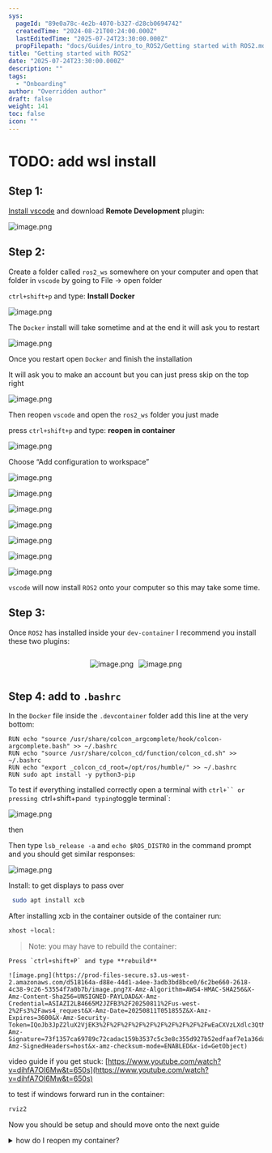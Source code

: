 ```yaml
---
sys:
  pageId: "89e0a78c-4e2b-4070-b327-d28cb0694742"
  createdTime: "2024-08-21T00:24:00.000Z"
  lastEditedTime: "2025-07-24T23:30:00.000Z"
  propFilepath: "docs/Guides/intro_to_ROS2/Getting started with ROS2.md"
title: "Getting started with ROS2"
date: "2025-07-24T23:30:00.000Z"
description: ""
tags:
  - "Onboarding"
author: "Overridden author"
draft: false
weight: 141
toc: false
icon: ""
---
```


# TODO: add wsl install

## Step 1:

[Install vscode](https://code.visualstudio.com/download) and download **Remote Development** plugin:

![image.png](https://prod-files-secure.s3.us-west-2.amazonaws.com/d518164a-d88e-44d1-a4ee-3adb3bd8bce0/efb52993-1881-4a40-b95e-6f020334f022/image.png?X-Amz-Algorithm=AWS4-HMAC-SHA256&X-Amz-Content-Sha256=UNSIGNED-PAYLOAD&X-Amz-Credential=ASIAZI2LB466YKRPBHBN%2F20250811%2Fus-west-2%2Fs3%2Faws4_request&X-Amz-Date=20250811T051850Z&X-Amz-Expires=3600&X-Amz-Security-Token=IQoJb3JpZ2luX2VjEK3%2F%2F%2F%2F%2F%2F%2F%2F%2F%2FwEaCXVzLXdlc3QtMiJHMEUCIQDQ%2BO18dGGfQXAKXA9Vg1wDA9yacHvmIP8s4vbpkHmVyQIgPk%2FffV4%2BDV6nYrX%2Buvjx5A8i%2FcatJ7QWBV0jynnRRd8qiAQI5v%2F%2F%2F%2F%2F%2F%2F%2F%2F%2FARAAGgw2Mzc0MjMxODM4MDUiDIKcT2LsR%2BPnt8cy%2BSrcAzhCXI0ciFNiizvdJ%2FtdDXKI9omM25sC940l9JyL8c0FJPnU4rn65sovmwFqV0ve%2BJKSRbua29WBKdfvMi4LIF6qbOGksZ4yfWF8QoLirIvePQrTaoxDUMl4T44wRuQgUzcJ1ibtpNHOw2zX9Ku74Q9S6uz4X%2FxuDZCLDEi5QyM4pVMU4RajupKT0gtgn%2FHkhpwoQoc1VxJ%2FlwsulVdL%2BpinDMxzZQBuQeuzhHW6ddNmnoEj7fzB0aBR9QDgzMHHv8ThRy5zh09BAgFsE6rZlOXhEPKiesTM9aFdOFoQpYLlQIJddceN%2BbPYxZUegLdTZzFH7OZWv3w87dFwpSjt%2FvSiXvq60qofGQFBKI%2FZtCCkDRNCTyHqhUjQRY7uu877Q85WOTPljattxMuD87eDVFFakBPSppTZq5YJDjO%2Brs71eGzmehwlxZK4TmF4kRPgdJFiM%2FQpWtIHCst7UTEer4zQa%2BscsLTEe4tRBTKq5PNjn35itDi%2BYXlUUsON4LI323WTGLTEuIO%2BWc7omkaPJQWmqKSPi5PVbup0zfZiFgvv7svFhxWTtBx6PU6c62DrppZheUytgrsIkcT6Mud8e8jE%2B%2BSaOCNx6KhHYkFcIWQkKImdZB16ij2YT8U4MMb35cQGOqUBpa7vAaQwYT835DC1IOyOR%2BLRzNTVfOJef0IJBlxdNeTwYgKpxFxBLdMMWq%2BCl%2FUcelvJ%2B77uCsv36tjiU8NcP14A2SGI9Vg5Lg%2BJQav9UD3p0HHMf2YvAMNDlaWlPuTiOIXkEDsw0FdPENkApFCvjgu5gj4idZBz1e6dCOQlMAKhtmmJzIdIGbVNCF6vl4uzbqNcYM3459Qmlh0%2BSIOrO13bd%2F6e&X-Amz-Signature=8e4655b90021919e9e430a8ac689387c1d9a133cbef4fa48c09d303c19e5194d&X-Amz-SignedHeaders=host&x-amz-checksum-mode=ENABLED&x-id=GetObject)

## Step 2:

Create a folder called `ros2_ws` somewhere on your computer and open that folder in `vscode` by going to File → open folder 

`ctrl+shift+p` and type: **Install Docker**

![image.png](https://prod-files-secure.s3.us-west-2.amazonaws.com/d518164a-d88e-44d1-a4ee-3adb3bd8bce0/2269dc0e-1cd5-47ff-bceb-c04ad9b2eab0/image.png?X-Amz-Algorithm=AWS4-HMAC-SHA256&X-Amz-Content-Sha256=UNSIGNED-PAYLOAD&X-Amz-Credential=ASIAZI2LB466YKRPBHBN%2F20250811%2Fus-west-2%2Fs3%2Faws4_request&X-Amz-Date=20250811T051850Z&X-Amz-Expires=3600&X-Amz-Security-Token=IQoJb3JpZ2luX2VjEK3%2F%2F%2F%2F%2F%2F%2F%2F%2F%2FwEaCXVzLXdlc3QtMiJHMEUCIQDQ%2BO18dGGfQXAKXA9Vg1wDA9yacHvmIP8s4vbpkHmVyQIgPk%2FffV4%2BDV6nYrX%2Buvjx5A8i%2FcatJ7QWBV0jynnRRd8qiAQI5v%2F%2F%2F%2F%2F%2F%2F%2F%2F%2FARAAGgw2Mzc0MjMxODM4MDUiDIKcT2LsR%2BPnt8cy%2BSrcAzhCXI0ciFNiizvdJ%2FtdDXKI9omM25sC940l9JyL8c0FJPnU4rn65sovmwFqV0ve%2BJKSRbua29WBKdfvMi4LIF6qbOGksZ4yfWF8QoLirIvePQrTaoxDUMl4T44wRuQgUzcJ1ibtpNHOw2zX9Ku74Q9S6uz4X%2FxuDZCLDEi5QyM4pVMU4RajupKT0gtgn%2FHkhpwoQoc1VxJ%2FlwsulVdL%2BpinDMxzZQBuQeuzhHW6ddNmnoEj7fzB0aBR9QDgzMHHv8ThRy5zh09BAgFsE6rZlOXhEPKiesTM9aFdOFoQpYLlQIJddceN%2BbPYxZUegLdTZzFH7OZWv3w87dFwpSjt%2FvSiXvq60qofGQFBKI%2FZtCCkDRNCTyHqhUjQRY7uu877Q85WOTPljattxMuD87eDVFFakBPSppTZq5YJDjO%2Brs71eGzmehwlxZK4TmF4kRPgdJFiM%2FQpWtIHCst7UTEer4zQa%2BscsLTEe4tRBTKq5PNjn35itDi%2BYXlUUsON4LI323WTGLTEuIO%2BWc7omkaPJQWmqKSPi5PVbup0zfZiFgvv7svFhxWTtBx6PU6c62DrppZheUytgrsIkcT6Mud8e8jE%2B%2BSaOCNx6KhHYkFcIWQkKImdZB16ij2YT8U4MMb35cQGOqUBpa7vAaQwYT835DC1IOyOR%2BLRzNTVfOJef0IJBlxdNeTwYgKpxFxBLdMMWq%2BCl%2FUcelvJ%2B77uCsv36tjiU8NcP14A2SGI9Vg5Lg%2BJQav9UD3p0HHMf2YvAMNDlaWlPuTiOIXkEDsw0FdPENkApFCvjgu5gj4idZBz1e6dCOQlMAKhtmmJzIdIGbVNCF6vl4uzbqNcYM3459Qmlh0%2BSIOrO13bd%2F6e&X-Amz-Signature=de1c519d05907a97006f7a602b4000788bd92a50d94b9eb065b4c2d3656f9b5a&X-Amz-SignedHeaders=host&x-amz-checksum-mode=ENABLED&x-id=GetObject)

The `Docker` install will take sometime and at the end it will ask you to restart

![image.png](https://prod-files-secure.s3.us-west-2.amazonaws.com/d518164a-d88e-44d1-a4ee-3adb3bd8bce0/ed233f78-be33-4b1f-b89c-9c346c0e961e/image.png?X-Amz-Algorithm=AWS4-HMAC-SHA256&X-Amz-Content-Sha256=UNSIGNED-PAYLOAD&X-Amz-Credential=ASIAZI2LB466YKRPBHBN%2F20250811%2Fus-west-2%2Fs3%2Faws4_request&X-Amz-Date=20250811T051850Z&X-Amz-Expires=3600&X-Amz-Security-Token=IQoJb3JpZ2luX2VjEK3%2F%2F%2F%2F%2F%2F%2F%2F%2F%2FwEaCXVzLXdlc3QtMiJHMEUCIQDQ%2BO18dGGfQXAKXA9Vg1wDA9yacHvmIP8s4vbpkHmVyQIgPk%2FffV4%2BDV6nYrX%2Buvjx5A8i%2FcatJ7QWBV0jynnRRd8qiAQI5v%2F%2F%2F%2F%2F%2F%2F%2F%2F%2FARAAGgw2Mzc0MjMxODM4MDUiDIKcT2LsR%2BPnt8cy%2BSrcAzhCXI0ciFNiizvdJ%2FtdDXKI9omM25sC940l9JyL8c0FJPnU4rn65sovmwFqV0ve%2BJKSRbua29WBKdfvMi4LIF6qbOGksZ4yfWF8QoLirIvePQrTaoxDUMl4T44wRuQgUzcJ1ibtpNHOw2zX9Ku74Q9S6uz4X%2FxuDZCLDEi5QyM4pVMU4RajupKT0gtgn%2FHkhpwoQoc1VxJ%2FlwsulVdL%2BpinDMxzZQBuQeuzhHW6ddNmnoEj7fzB0aBR9QDgzMHHv8ThRy5zh09BAgFsE6rZlOXhEPKiesTM9aFdOFoQpYLlQIJddceN%2BbPYxZUegLdTZzFH7OZWv3w87dFwpSjt%2FvSiXvq60qofGQFBKI%2FZtCCkDRNCTyHqhUjQRY7uu877Q85WOTPljattxMuD87eDVFFakBPSppTZq5YJDjO%2Brs71eGzmehwlxZK4TmF4kRPgdJFiM%2FQpWtIHCst7UTEer4zQa%2BscsLTEe4tRBTKq5PNjn35itDi%2BYXlUUsON4LI323WTGLTEuIO%2BWc7omkaPJQWmqKSPi5PVbup0zfZiFgvv7svFhxWTtBx6PU6c62DrppZheUytgrsIkcT6Mud8e8jE%2B%2BSaOCNx6KhHYkFcIWQkKImdZB16ij2YT8U4MMb35cQGOqUBpa7vAaQwYT835DC1IOyOR%2BLRzNTVfOJef0IJBlxdNeTwYgKpxFxBLdMMWq%2BCl%2FUcelvJ%2B77uCsv36tjiU8NcP14A2SGI9Vg5Lg%2BJQav9UD3p0HHMf2YvAMNDlaWlPuTiOIXkEDsw0FdPENkApFCvjgu5gj4idZBz1e6dCOQlMAKhtmmJzIdIGbVNCF6vl4uzbqNcYM3459Qmlh0%2BSIOrO13bd%2F6e&X-Amz-Signature=7db1751c5eb23b070567854877e8aec95e976158cf0484e33f32c1ead349b9b9&X-Amz-SignedHeaders=host&x-amz-checksum-mode=ENABLED&x-id=GetObject)

Once you restart open `Docker` and finish the installation

It will ask you to make an account but you can just press skip on the top right

![image.png](https://prod-files-secure.s3.us-west-2.amazonaws.com/d518164a-d88e-44d1-a4ee-3adb3bd8bce0/21010ad9-1659-4fd9-9f59-9932a09b2a3d/image.png?X-Amz-Algorithm=AWS4-HMAC-SHA256&X-Amz-Content-Sha256=UNSIGNED-PAYLOAD&X-Amz-Credential=ASIAZI2LB466YKRPBHBN%2F20250811%2Fus-west-2%2Fs3%2Faws4_request&X-Amz-Date=20250811T051850Z&X-Amz-Expires=3600&X-Amz-Security-Token=IQoJb3JpZ2luX2VjEK3%2F%2F%2F%2F%2F%2F%2F%2F%2F%2FwEaCXVzLXdlc3QtMiJHMEUCIQDQ%2BO18dGGfQXAKXA9Vg1wDA9yacHvmIP8s4vbpkHmVyQIgPk%2FffV4%2BDV6nYrX%2Buvjx5A8i%2FcatJ7QWBV0jynnRRd8qiAQI5v%2F%2F%2F%2F%2F%2F%2F%2F%2F%2FARAAGgw2Mzc0MjMxODM4MDUiDIKcT2LsR%2BPnt8cy%2BSrcAzhCXI0ciFNiizvdJ%2FtdDXKI9omM25sC940l9JyL8c0FJPnU4rn65sovmwFqV0ve%2BJKSRbua29WBKdfvMi4LIF6qbOGksZ4yfWF8QoLirIvePQrTaoxDUMl4T44wRuQgUzcJ1ibtpNHOw2zX9Ku74Q9S6uz4X%2FxuDZCLDEi5QyM4pVMU4RajupKT0gtgn%2FHkhpwoQoc1VxJ%2FlwsulVdL%2BpinDMxzZQBuQeuzhHW6ddNmnoEj7fzB0aBR9QDgzMHHv8ThRy5zh09BAgFsE6rZlOXhEPKiesTM9aFdOFoQpYLlQIJddceN%2BbPYxZUegLdTZzFH7OZWv3w87dFwpSjt%2FvSiXvq60qofGQFBKI%2FZtCCkDRNCTyHqhUjQRY7uu877Q85WOTPljattxMuD87eDVFFakBPSppTZq5YJDjO%2Brs71eGzmehwlxZK4TmF4kRPgdJFiM%2FQpWtIHCst7UTEer4zQa%2BscsLTEe4tRBTKq5PNjn35itDi%2BYXlUUsON4LI323WTGLTEuIO%2BWc7omkaPJQWmqKSPi5PVbup0zfZiFgvv7svFhxWTtBx6PU6c62DrppZheUytgrsIkcT6Mud8e8jE%2B%2BSaOCNx6KhHYkFcIWQkKImdZB16ij2YT8U4MMb35cQGOqUBpa7vAaQwYT835DC1IOyOR%2BLRzNTVfOJef0IJBlxdNeTwYgKpxFxBLdMMWq%2BCl%2FUcelvJ%2B77uCsv36tjiU8NcP14A2SGI9Vg5Lg%2BJQav9UD3p0HHMf2YvAMNDlaWlPuTiOIXkEDsw0FdPENkApFCvjgu5gj4idZBz1e6dCOQlMAKhtmmJzIdIGbVNCF6vl4uzbqNcYM3459Qmlh0%2BSIOrO13bd%2F6e&X-Amz-Signature=71b61f33ee76f739fd997cd697118d5677c2a41150b7b55547a88fa906e2cc75&X-Amz-SignedHeaders=host&x-amz-checksum-mode=ENABLED&x-id=GetObject)

Then reopen `vscode` and open the `ros2_ws` folder you just made

press `ctrl+shift+p` and type: **reopen in container**

![image.png](https://prod-files-secure.s3.us-west-2.amazonaws.com/d518164a-d88e-44d1-a4ee-3adb3bd8bce0/4e93b8c2-41ad-488c-8095-c74205196118/image.png?X-Amz-Algorithm=AWS4-HMAC-SHA256&X-Amz-Content-Sha256=UNSIGNED-PAYLOAD&X-Amz-Credential=ASIAZI2LB466YKRPBHBN%2F20250811%2Fus-west-2%2Fs3%2Faws4_request&X-Amz-Date=20250811T051850Z&X-Amz-Expires=3600&X-Amz-Security-Token=IQoJb3JpZ2luX2VjEK3%2F%2F%2F%2F%2F%2F%2F%2F%2F%2FwEaCXVzLXdlc3QtMiJHMEUCIQDQ%2BO18dGGfQXAKXA9Vg1wDA9yacHvmIP8s4vbpkHmVyQIgPk%2FffV4%2BDV6nYrX%2Buvjx5A8i%2FcatJ7QWBV0jynnRRd8qiAQI5v%2F%2F%2F%2F%2F%2F%2F%2F%2F%2FARAAGgw2Mzc0MjMxODM4MDUiDIKcT2LsR%2BPnt8cy%2BSrcAzhCXI0ciFNiizvdJ%2FtdDXKI9omM25sC940l9JyL8c0FJPnU4rn65sovmwFqV0ve%2BJKSRbua29WBKdfvMi4LIF6qbOGksZ4yfWF8QoLirIvePQrTaoxDUMl4T44wRuQgUzcJ1ibtpNHOw2zX9Ku74Q9S6uz4X%2FxuDZCLDEi5QyM4pVMU4RajupKT0gtgn%2FHkhpwoQoc1VxJ%2FlwsulVdL%2BpinDMxzZQBuQeuzhHW6ddNmnoEj7fzB0aBR9QDgzMHHv8ThRy5zh09BAgFsE6rZlOXhEPKiesTM9aFdOFoQpYLlQIJddceN%2BbPYxZUegLdTZzFH7OZWv3w87dFwpSjt%2FvSiXvq60qofGQFBKI%2FZtCCkDRNCTyHqhUjQRY7uu877Q85WOTPljattxMuD87eDVFFakBPSppTZq5YJDjO%2Brs71eGzmehwlxZK4TmF4kRPgdJFiM%2FQpWtIHCst7UTEer4zQa%2BscsLTEe4tRBTKq5PNjn35itDi%2BYXlUUsON4LI323WTGLTEuIO%2BWc7omkaPJQWmqKSPi5PVbup0zfZiFgvv7svFhxWTtBx6PU6c62DrppZheUytgrsIkcT6Mud8e8jE%2B%2BSaOCNx6KhHYkFcIWQkKImdZB16ij2YT8U4MMb35cQGOqUBpa7vAaQwYT835DC1IOyOR%2BLRzNTVfOJef0IJBlxdNeTwYgKpxFxBLdMMWq%2BCl%2FUcelvJ%2B77uCsv36tjiU8NcP14A2SGI9Vg5Lg%2BJQav9UD3p0HHMf2YvAMNDlaWlPuTiOIXkEDsw0FdPENkApFCvjgu5gj4idZBz1e6dCOQlMAKhtmmJzIdIGbVNCF6vl4uzbqNcYM3459Qmlh0%2BSIOrO13bd%2F6e&X-Amz-Signature=595fa84709bf995c9d98bb804bcb7bc9c866d05c5535ad612b64b88dea6d0d7f&X-Amz-SignedHeaders=host&x-amz-checksum-mode=ENABLED&x-id=GetObject)

Choose “Add configuration to workspace”

![image.png](https://prod-files-secure.s3.us-west-2.amazonaws.com/d518164a-d88e-44d1-a4ee-3adb3bd8bce0/9560b282-5060-4989-ba37-97e7b2c22476/image.png?X-Amz-Algorithm=AWS4-HMAC-SHA256&X-Amz-Content-Sha256=UNSIGNED-PAYLOAD&X-Amz-Credential=ASIAZI2LB466YKRPBHBN%2F20250811%2Fus-west-2%2Fs3%2Faws4_request&X-Amz-Date=20250811T051850Z&X-Amz-Expires=3600&X-Amz-Security-Token=IQoJb3JpZ2luX2VjEK3%2F%2F%2F%2F%2F%2F%2F%2F%2F%2FwEaCXVzLXdlc3QtMiJHMEUCIQDQ%2BO18dGGfQXAKXA9Vg1wDA9yacHvmIP8s4vbpkHmVyQIgPk%2FffV4%2BDV6nYrX%2Buvjx5A8i%2FcatJ7QWBV0jynnRRd8qiAQI5v%2F%2F%2F%2F%2F%2F%2F%2F%2F%2FARAAGgw2Mzc0MjMxODM4MDUiDIKcT2LsR%2BPnt8cy%2BSrcAzhCXI0ciFNiizvdJ%2FtdDXKI9omM25sC940l9JyL8c0FJPnU4rn65sovmwFqV0ve%2BJKSRbua29WBKdfvMi4LIF6qbOGksZ4yfWF8QoLirIvePQrTaoxDUMl4T44wRuQgUzcJ1ibtpNHOw2zX9Ku74Q9S6uz4X%2FxuDZCLDEi5QyM4pVMU4RajupKT0gtgn%2FHkhpwoQoc1VxJ%2FlwsulVdL%2BpinDMxzZQBuQeuzhHW6ddNmnoEj7fzB0aBR9QDgzMHHv8ThRy5zh09BAgFsE6rZlOXhEPKiesTM9aFdOFoQpYLlQIJddceN%2BbPYxZUegLdTZzFH7OZWv3w87dFwpSjt%2FvSiXvq60qofGQFBKI%2FZtCCkDRNCTyHqhUjQRY7uu877Q85WOTPljattxMuD87eDVFFakBPSppTZq5YJDjO%2Brs71eGzmehwlxZK4TmF4kRPgdJFiM%2FQpWtIHCst7UTEer4zQa%2BscsLTEe4tRBTKq5PNjn35itDi%2BYXlUUsON4LI323WTGLTEuIO%2BWc7omkaPJQWmqKSPi5PVbup0zfZiFgvv7svFhxWTtBx6PU6c62DrppZheUytgrsIkcT6Mud8e8jE%2B%2BSaOCNx6KhHYkFcIWQkKImdZB16ij2YT8U4MMb35cQGOqUBpa7vAaQwYT835DC1IOyOR%2BLRzNTVfOJef0IJBlxdNeTwYgKpxFxBLdMMWq%2BCl%2FUcelvJ%2B77uCsv36tjiU8NcP14A2SGI9Vg5Lg%2BJQav9UD3p0HHMf2YvAMNDlaWlPuTiOIXkEDsw0FdPENkApFCvjgu5gj4idZBz1e6dCOQlMAKhtmmJzIdIGbVNCF6vl4uzbqNcYM3459Qmlh0%2BSIOrO13bd%2F6e&X-Amz-Signature=5ca37262af13b9718557d8ac77d6a1be6f53b2f614d159ad9fe2d5a9dc583b5f&X-Amz-SignedHeaders=host&x-amz-checksum-mode=ENABLED&x-id=GetObject)

![image.png](https://prod-files-secure.s3.us-west-2.amazonaws.com/d518164a-d88e-44d1-a4ee-3adb3bd8bce0/2ee63f81-886b-48e8-a553-dc6e5eac99e4/image.png?X-Amz-Algorithm=AWS4-HMAC-SHA256&X-Amz-Content-Sha256=UNSIGNED-PAYLOAD&X-Amz-Credential=ASIAZI2LB466YKRPBHBN%2F20250811%2Fus-west-2%2Fs3%2Faws4_request&X-Amz-Date=20250811T051850Z&X-Amz-Expires=3600&X-Amz-Security-Token=IQoJb3JpZ2luX2VjEK3%2F%2F%2F%2F%2F%2F%2F%2F%2F%2FwEaCXVzLXdlc3QtMiJHMEUCIQDQ%2BO18dGGfQXAKXA9Vg1wDA9yacHvmIP8s4vbpkHmVyQIgPk%2FffV4%2BDV6nYrX%2Buvjx5A8i%2FcatJ7QWBV0jynnRRd8qiAQI5v%2F%2F%2F%2F%2F%2F%2F%2F%2F%2FARAAGgw2Mzc0MjMxODM4MDUiDIKcT2LsR%2BPnt8cy%2BSrcAzhCXI0ciFNiizvdJ%2FtdDXKI9omM25sC940l9JyL8c0FJPnU4rn65sovmwFqV0ve%2BJKSRbua29WBKdfvMi4LIF6qbOGksZ4yfWF8QoLirIvePQrTaoxDUMl4T44wRuQgUzcJ1ibtpNHOw2zX9Ku74Q9S6uz4X%2FxuDZCLDEi5QyM4pVMU4RajupKT0gtgn%2FHkhpwoQoc1VxJ%2FlwsulVdL%2BpinDMxzZQBuQeuzhHW6ddNmnoEj7fzB0aBR9QDgzMHHv8ThRy5zh09BAgFsE6rZlOXhEPKiesTM9aFdOFoQpYLlQIJddceN%2BbPYxZUegLdTZzFH7OZWv3w87dFwpSjt%2FvSiXvq60qofGQFBKI%2FZtCCkDRNCTyHqhUjQRY7uu877Q85WOTPljattxMuD87eDVFFakBPSppTZq5YJDjO%2Brs71eGzmehwlxZK4TmF4kRPgdJFiM%2FQpWtIHCst7UTEer4zQa%2BscsLTEe4tRBTKq5PNjn35itDi%2BYXlUUsON4LI323WTGLTEuIO%2BWc7omkaPJQWmqKSPi5PVbup0zfZiFgvv7svFhxWTtBx6PU6c62DrppZheUytgrsIkcT6Mud8e8jE%2B%2BSaOCNx6KhHYkFcIWQkKImdZB16ij2YT8U4MMb35cQGOqUBpa7vAaQwYT835DC1IOyOR%2BLRzNTVfOJef0IJBlxdNeTwYgKpxFxBLdMMWq%2BCl%2FUcelvJ%2B77uCsv36tjiU8NcP14A2SGI9Vg5Lg%2BJQav9UD3p0HHMf2YvAMNDlaWlPuTiOIXkEDsw0FdPENkApFCvjgu5gj4idZBz1e6dCOQlMAKhtmmJzIdIGbVNCF6vl4uzbqNcYM3459Qmlh0%2BSIOrO13bd%2F6e&X-Amz-Signature=2cb85286240e4071dd59685c3f33652c2c70b42fc9e49a0ebf9ea2f28df5a9d1&X-Amz-SignedHeaders=host&x-amz-checksum-mode=ENABLED&x-id=GetObject)

![image.png](https://prod-files-secure.s3.us-west-2.amazonaws.com/d518164a-d88e-44d1-a4ee-3adb3bd8bce0/e0fd626c-c8b6-4b2c-95d1-fa4c26514504/image.png?X-Amz-Algorithm=AWS4-HMAC-SHA256&X-Amz-Content-Sha256=UNSIGNED-PAYLOAD&X-Amz-Credential=ASIAZI2LB466YKRPBHBN%2F20250811%2Fus-west-2%2Fs3%2Faws4_request&X-Amz-Date=20250811T051850Z&X-Amz-Expires=3600&X-Amz-Security-Token=IQoJb3JpZ2luX2VjEK3%2F%2F%2F%2F%2F%2F%2F%2F%2F%2FwEaCXVzLXdlc3QtMiJHMEUCIQDQ%2BO18dGGfQXAKXA9Vg1wDA9yacHvmIP8s4vbpkHmVyQIgPk%2FffV4%2BDV6nYrX%2Buvjx5A8i%2FcatJ7QWBV0jynnRRd8qiAQI5v%2F%2F%2F%2F%2F%2F%2F%2F%2F%2FARAAGgw2Mzc0MjMxODM4MDUiDIKcT2LsR%2BPnt8cy%2BSrcAzhCXI0ciFNiizvdJ%2FtdDXKI9omM25sC940l9JyL8c0FJPnU4rn65sovmwFqV0ve%2BJKSRbua29WBKdfvMi4LIF6qbOGksZ4yfWF8QoLirIvePQrTaoxDUMl4T44wRuQgUzcJ1ibtpNHOw2zX9Ku74Q9S6uz4X%2FxuDZCLDEi5QyM4pVMU4RajupKT0gtgn%2FHkhpwoQoc1VxJ%2FlwsulVdL%2BpinDMxzZQBuQeuzhHW6ddNmnoEj7fzB0aBR9QDgzMHHv8ThRy5zh09BAgFsE6rZlOXhEPKiesTM9aFdOFoQpYLlQIJddceN%2BbPYxZUegLdTZzFH7OZWv3w87dFwpSjt%2FvSiXvq60qofGQFBKI%2FZtCCkDRNCTyHqhUjQRY7uu877Q85WOTPljattxMuD87eDVFFakBPSppTZq5YJDjO%2Brs71eGzmehwlxZK4TmF4kRPgdJFiM%2FQpWtIHCst7UTEer4zQa%2BscsLTEe4tRBTKq5PNjn35itDi%2BYXlUUsON4LI323WTGLTEuIO%2BWc7omkaPJQWmqKSPi5PVbup0zfZiFgvv7svFhxWTtBx6PU6c62DrppZheUytgrsIkcT6Mud8e8jE%2B%2BSaOCNx6KhHYkFcIWQkKImdZB16ij2YT8U4MMb35cQGOqUBpa7vAaQwYT835DC1IOyOR%2BLRzNTVfOJef0IJBlxdNeTwYgKpxFxBLdMMWq%2BCl%2FUcelvJ%2B77uCsv36tjiU8NcP14A2SGI9Vg5Lg%2BJQav9UD3p0HHMf2YvAMNDlaWlPuTiOIXkEDsw0FdPENkApFCvjgu5gj4idZBz1e6dCOQlMAKhtmmJzIdIGbVNCF6vl4uzbqNcYM3459Qmlh0%2BSIOrO13bd%2F6e&X-Amz-Signature=cc404c8673d74c3487ba65eb633053c0fc964c13beb684a1dab3c992d0e47e71&X-Amz-SignedHeaders=host&x-amz-checksum-mode=ENABLED&x-id=GetObject)

![image.png](https://prod-files-secure.s3.us-west-2.amazonaws.com/d518164a-d88e-44d1-a4ee-3adb3bd8bce0/a2e13f50-d2ab-4719-a4c2-7ced634bfc9d/image.png?X-Amz-Algorithm=AWS4-HMAC-SHA256&X-Amz-Content-Sha256=UNSIGNED-PAYLOAD&X-Amz-Credential=ASIAZI2LB466YKRPBHBN%2F20250811%2Fus-west-2%2Fs3%2Faws4_request&X-Amz-Date=20250811T051850Z&X-Amz-Expires=3600&X-Amz-Security-Token=IQoJb3JpZ2luX2VjEK3%2F%2F%2F%2F%2F%2F%2F%2F%2F%2FwEaCXVzLXdlc3QtMiJHMEUCIQDQ%2BO18dGGfQXAKXA9Vg1wDA9yacHvmIP8s4vbpkHmVyQIgPk%2FffV4%2BDV6nYrX%2Buvjx5A8i%2FcatJ7QWBV0jynnRRd8qiAQI5v%2F%2F%2F%2F%2F%2F%2F%2F%2F%2FARAAGgw2Mzc0MjMxODM4MDUiDIKcT2LsR%2BPnt8cy%2BSrcAzhCXI0ciFNiizvdJ%2FtdDXKI9omM25sC940l9JyL8c0FJPnU4rn65sovmwFqV0ve%2BJKSRbua29WBKdfvMi4LIF6qbOGksZ4yfWF8QoLirIvePQrTaoxDUMl4T44wRuQgUzcJ1ibtpNHOw2zX9Ku74Q9S6uz4X%2FxuDZCLDEi5QyM4pVMU4RajupKT0gtgn%2FHkhpwoQoc1VxJ%2FlwsulVdL%2BpinDMxzZQBuQeuzhHW6ddNmnoEj7fzB0aBR9QDgzMHHv8ThRy5zh09BAgFsE6rZlOXhEPKiesTM9aFdOFoQpYLlQIJddceN%2BbPYxZUegLdTZzFH7OZWv3w87dFwpSjt%2FvSiXvq60qofGQFBKI%2FZtCCkDRNCTyHqhUjQRY7uu877Q85WOTPljattxMuD87eDVFFakBPSppTZq5YJDjO%2Brs71eGzmehwlxZK4TmF4kRPgdJFiM%2FQpWtIHCst7UTEer4zQa%2BscsLTEe4tRBTKq5PNjn35itDi%2BYXlUUsON4LI323WTGLTEuIO%2BWc7omkaPJQWmqKSPi5PVbup0zfZiFgvv7svFhxWTtBx6PU6c62DrppZheUytgrsIkcT6Mud8e8jE%2B%2BSaOCNx6KhHYkFcIWQkKImdZB16ij2YT8U4MMb35cQGOqUBpa7vAaQwYT835DC1IOyOR%2BLRzNTVfOJef0IJBlxdNeTwYgKpxFxBLdMMWq%2BCl%2FUcelvJ%2B77uCsv36tjiU8NcP14A2SGI9Vg5Lg%2BJQav9UD3p0HHMf2YvAMNDlaWlPuTiOIXkEDsw0FdPENkApFCvjgu5gj4idZBz1e6dCOQlMAKhtmmJzIdIGbVNCF6vl4uzbqNcYM3459Qmlh0%2BSIOrO13bd%2F6e&X-Amz-Signature=289aa8ad1953da4e3816e936268bb5f9c16e10fd888008f3b7dc4558a62c7ff0&X-Amz-SignedHeaders=host&x-amz-checksum-mode=ENABLED&x-id=GetObject)

![image.png](https://prod-files-secure.s3.us-west-2.amazonaws.com/d518164a-d88e-44d1-a4ee-3adb3bd8bce0/6cc478ad-aaba-4bf7-9fcc-403277ab896c/image.png?X-Amz-Algorithm=AWS4-HMAC-SHA256&X-Amz-Content-Sha256=UNSIGNED-PAYLOAD&X-Amz-Credential=ASIAZI2LB466YKRPBHBN%2F20250811%2Fus-west-2%2Fs3%2Faws4_request&X-Amz-Date=20250811T051850Z&X-Amz-Expires=3600&X-Amz-Security-Token=IQoJb3JpZ2luX2VjEK3%2F%2F%2F%2F%2F%2F%2F%2F%2F%2FwEaCXVzLXdlc3QtMiJHMEUCIQDQ%2BO18dGGfQXAKXA9Vg1wDA9yacHvmIP8s4vbpkHmVyQIgPk%2FffV4%2BDV6nYrX%2Buvjx5A8i%2FcatJ7QWBV0jynnRRd8qiAQI5v%2F%2F%2F%2F%2F%2F%2F%2F%2F%2FARAAGgw2Mzc0MjMxODM4MDUiDIKcT2LsR%2BPnt8cy%2BSrcAzhCXI0ciFNiizvdJ%2FtdDXKI9omM25sC940l9JyL8c0FJPnU4rn65sovmwFqV0ve%2BJKSRbua29WBKdfvMi4LIF6qbOGksZ4yfWF8QoLirIvePQrTaoxDUMl4T44wRuQgUzcJ1ibtpNHOw2zX9Ku74Q9S6uz4X%2FxuDZCLDEi5QyM4pVMU4RajupKT0gtgn%2FHkhpwoQoc1VxJ%2FlwsulVdL%2BpinDMxzZQBuQeuzhHW6ddNmnoEj7fzB0aBR9QDgzMHHv8ThRy5zh09BAgFsE6rZlOXhEPKiesTM9aFdOFoQpYLlQIJddceN%2BbPYxZUegLdTZzFH7OZWv3w87dFwpSjt%2FvSiXvq60qofGQFBKI%2FZtCCkDRNCTyHqhUjQRY7uu877Q85WOTPljattxMuD87eDVFFakBPSppTZq5YJDjO%2Brs71eGzmehwlxZK4TmF4kRPgdJFiM%2FQpWtIHCst7UTEer4zQa%2BscsLTEe4tRBTKq5PNjn35itDi%2BYXlUUsON4LI323WTGLTEuIO%2BWc7omkaPJQWmqKSPi5PVbup0zfZiFgvv7svFhxWTtBx6PU6c62DrppZheUytgrsIkcT6Mud8e8jE%2B%2BSaOCNx6KhHYkFcIWQkKImdZB16ij2YT8U4MMb35cQGOqUBpa7vAaQwYT835DC1IOyOR%2BLRzNTVfOJef0IJBlxdNeTwYgKpxFxBLdMMWq%2BCl%2FUcelvJ%2B77uCsv36tjiU8NcP14A2SGI9Vg5Lg%2BJQav9UD3p0HHMf2YvAMNDlaWlPuTiOIXkEDsw0FdPENkApFCvjgu5gj4idZBz1e6dCOQlMAKhtmmJzIdIGbVNCF6vl4uzbqNcYM3459Qmlh0%2BSIOrO13bd%2F6e&X-Amz-Signature=10af30c598e47214182b041d16adcbd60dc2c546c179d5927b44c2c3c79476a0&X-Amz-SignedHeaders=host&x-amz-checksum-mode=ENABLED&x-id=GetObject)

![image.png](https://prod-files-secure.s3.us-west-2.amazonaws.com/d518164a-d88e-44d1-a4ee-3adb3bd8bce0/53255b28-f75e-430f-b9e3-c0ac8577e42b/image.png?X-Amz-Algorithm=AWS4-HMAC-SHA256&X-Amz-Content-Sha256=UNSIGNED-PAYLOAD&X-Amz-Credential=ASIAZI2LB466YKRPBHBN%2F20250811%2Fus-west-2%2Fs3%2Faws4_request&X-Amz-Date=20250811T051850Z&X-Amz-Expires=3600&X-Amz-Security-Token=IQoJb3JpZ2luX2VjEK3%2F%2F%2F%2F%2F%2F%2F%2F%2F%2FwEaCXVzLXdlc3QtMiJHMEUCIQDQ%2BO18dGGfQXAKXA9Vg1wDA9yacHvmIP8s4vbpkHmVyQIgPk%2FffV4%2BDV6nYrX%2Buvjx5A8i%2FcatJ7QWBV0jynnRRd8qiAQI5v%2F%2F%2F%2F%2F%2F%2F%2F%2F%2FARAAGgw2Mzc0MjMxODM4MDUiDIKcT2LsR%2BPnt8cy%2BSrcAzhCXI0ciFNiizvdJ%2FtdDXKI9omM25sC940l9JyL8c0FJPnU4rn65sovmwFqV0ve%2BJKSRbua29WBKdfvMi4LIF6qbOGksZ4yfWF8QoLirIvePQrTaoxDUMl4T44wRuQgUzcJ1ibtpNHOw2zX9Ku74Q9S6uz4X%2FxuDZCLDEi5QyM4pVMU4RajupKT0gtgn%2FHkhpwoQoc1VxJ%2FlwsulVdL%2BpinDMxzZQBuQeuzhHW6ddNmnoEj7fzB0aBR9QDgzMHHv8ThRy5zh09BAgFsE6rZlOXhEPKiesTM9aFdOFoQpYLlQIJddceN%2BbPYxZUegLdTZzFH7OZWv3w87dFwpSjt%2FvSiXvq60qofGQFBKI%2FZtCCkDRNCTyHqhUjQRY7uu877Q85WOTPljattxMuD87eDVFFakBPSppTZq5YJDjO%2Brs71eGzmehwlxZK4TmF4kRPgdJFiM%2FQpWtIHCst7UTEer4zQa%2BscsLTEe4tRBTKq5PNjn35itDi%2BYXlUUsON4LI323WTGLTEuIO%2BWc7omkaPJQWmqKSPi5PVbup0zfZiFgvv7svFhxWTtBx6PU6c62DrppZheUytgrsIkcT6Mud8e8jE%2B%2BSaOCNx6KhHYkFcIWQkKImdZB16ij2YT8U4MMb35cQGOqUBpa7vAaQwYT835DC1IOyOR%2BLRzNTVfOJef0IJBlxdNeTwYgKpxFxBLdMMWq%2BCl%2FUcelvJ%2B77uCsv36tjiU8NcP14A2SGI9Vg5Lg%2BJQav9UD3p0HHMf2YvAMNDlaWlPuTiOIXkEDsw0FdPENkApFCvjgu5gj4idZBz1e6dCOQlMAKhtmmJzIdIGbVNCF6vl4uzbqNcYM3459Qmlh0%2BSIOrO13bd%2F6e&X-Amz-Signature=2bef9132773a6ade5cb39c1a19166c9086bb8d59d78c0265c4d96818779f6cf5&X-Amz-SignedHeaders=host&x-amz-checksum-mode=ENABLED&x-id=GetObject)

![image.png](https://prod-files-secure.s3.us-west-2.amazonaws.com/d518164a-d88e-44d1-a4ee-3adb3bd8bce0/7c562767-5af9-4ffb-97d1-327bcdf4ee00/image.png?X-Amz-Algorithm=AWS4-HMAC-SHA256&X-Amz-Content-Sha256=UNSIGNED-PAYLOAD&X-Amz-Credential=ASIAZI2LB466YKRPBHBN%2F20250811%2Fus-west-2%2Fs3%2Faws4_request&X-Amz-Date=20250811T051850Z&X-Amz-Expires=3600&X-Amz-Security-Token=IQoJb3JpZ2luX2VjEK3%2F%2F%2F%2F%2F%2F%2F%2F%2F%2FwEaCXVzLXdlc3QtMiJHMEUCIQDQ%2BO18dGGfQXAKXA9Vg1wDA9yacHvmIP8s4vbpkHmVyQIgPk%2FffV4%2BDV6nYrX%2Buvjx5A8i%2FcatJ7QWBV0jynnRRd8qiAQI5v%2F%2F%2F%2F%2F%2F%2F%2F%2F%2FARAAGgw2Mzc0MjMxODM4MDUiDIKcT2LsR%2BPnt8cy%2BSrcAzhCXI0ciFNiizvdJ%2FtdDXKI9omM25sC940l9JyL8c0FJPnU4rn65sovmwFqV0ve%2BJKSRbua29WBKdfvMi4LIF6qbOGksZ4yfWF8QoLirIvePQrTaoxDUMl4T44wRuQgUzcJ1ibtpNHOw2zX9Ku74Q9S6uz4X%2FxuDZCLDEi5QyM4pVMU4RajupKT0gtgn%2FHkhpwoQoc1VxJ%2FlwsulVdL%2BpinDMxzZQBuQeuzhHW6ddNmnoEj7fzB0aBR9QDgzMHHv8ThRy5zh09BAgFsE6rZlOXhEPKiesTM9aFdOFoQpYLlQIJddceN%2BbPYxZUegLdTZzFH7OZWv3w87dFwpSjt%2FvSiXvq60qofGQFBKI%2FZtCCkDRNCTyHqhUjQRY7uu877Q85WOTPljattxMuD87eDVFFakBPSppTZq5YJDjO%2Brs71eGzmehwlxZK4TmF4kRPgdJFiM%2FQpWtIHCst7UTEer4zQa%2BscsLTEe4tRBTKq5PNjn35itDi%2BYXlUUsON4LI323WTGLTEuIO%2BWc7omkaPJQWmqKSPi5PVbup0zfZiFgvv7svFhxWTtBx6PU6c62DrppZheUytgrsIkcT6Mud8e8jE%2B%2BSaOCNx6KhHYkFcIWQkKImdZB16ij2YT8U4MMb35cQGOqUBpa7vAaQwYT835DC1IOyOR%2BLRzNTVfOJef0IJBlxdNeTwYgKpxFxBLdMMWq%2BCl%2FUcelvJ%2B77uCsv36tjiU8NcP14A2SGI9Vg5Lg%2BJQav9UD3p0HHMf2YvAMNDlaWlPuTiOIXkEDsw0FdPENkApFCvjgu5gj4idZBz1e6dCOQlMAKhtmmJzIdIGbVNCF6vl4uzbqNcYM3459Qmlh0%2BSIOrO13bd%2F6e&X-Amz-Signature=30200bb3b5ba8b844e1105c8b4ddea8bc9b328b7a635f8cf2e4b1eb556ac20d9&X-Amz-SignedHeaders=host&x-amz-checksum-mode=ENABLED&x-id=GetObject)

`vscode` will now install `ROS2` onto your computer so this may take some time.

## Step 3:

Once `ROS2` has installed inside your `dev-container` I recommend you install these two plugins:

<div style="display: flex;flex-direction: row; column-gap:10px; max-width: 630px;justify-content: center;">
<div>

![image.png](https://prod-files-secure.s3.us-west-2.amazonaws.com/d518164a-d88e-44d1-a4ee-3adb3bd8bce0/3fc3d550-5a54-4ba1-ba6b-faa01cdb7369/image.png?X-Amz-Algorithm=AWS4-HMAC-SHA256&X-Amz-Content-Sha256=UNSIGNED-PAYLOAD&X-Amz-Credential=ASIAZI2LB466S7R3P5KB%2F20250811%2Fus-west-2%2Fs3%2Faws4_request&X-Amz-Date=20250811T051854Z&X-Amz-Expires=3600&X-Amz-Security-Token=IQoJb3JpZ2luX2VjEK3%2F%2F%2F%2F%2F%2F%2F%2F%2F%2FwEaCXVzLXdlc3QtMiJHMEUCIHNeU1E5FDEeXZTUnx2KQG5XCAzt%2BkUOhQyrpcZ0EQu3AiEAzfPzODlWJjRmjz9EIm65Ztd7XeEbf7dQ6iujEH3DTNgqiAQI5v%2F%2F%2F%2F%2F%2F%2F%2F%2F%2FARAAGgw2Mzc0MjMxODM4MDUiDEkcwt842uTY4cAqHyrcA5QXdIFQUUNeF2oap%2Fu4qICCUHmnyZuYnKy9%2BQQGawNzn7L7Cm0zN6lG6pu6ci1g%2BNGQ03Jnd7UZ2NGFRUA7DSchED8CQzlywrFOhBjgX6IqTaf2B3NCu4GYXOReBLlcGr16IneSxYpHXc3td3fDbN4lZYc755gTdnlaGnOaVmnc5stllZanicE00I8gGcMTCkABfrC8HnqAVO3OknUXgq%2BB1fnUPrGrjPCFnCmdepH1%2FnL21%2F3UGothEqbskuCPJCBkbnmapRmk8E6mdqA0tn6Gx3GScPvao4ogM2iHqGJJOusQWGSJleh%2Bb27HJEFw5LJoP%2FKg3%2BVN4IFiB5nINKIEOM6GeHIrM9unaqXV%2Fwg01TUo72ceKr%2B3Sg3KkwZP8I05s4LD5E3mAMAgIbKeyVYg19bCRZr92XTP6DPVEIq1jC0Jf72O%2Fi3VKx1zENuzGeWnXiI%2FKfscjQcLceGFofX8TFtd%2FYpqhacZQNxy%2BE2ZUiIOkaKa84Rs8cJnJGYGE7wAJe5dlRM4QP1MI%2BaMAe6G6mRy6SRe3zGpYDc5huPSucm1MWiGnJHcwZNaRKQr2u5TEX1xt29D5EU%2FtE%2Ba9dLv9Xgj9OkREETT%2BMcJWUAPLJWHoOSWDW2Ah5t9MLf35cQGOqUBVwFBRmvO2spCS6KRzbgBv94cIynzr5ccafs2AM4vhyseIZFX3IuwbakFjQCxwgupqVCcgaiXr474xWRtfY%2FK9IM2PlN0q2BrzhEMU9wiOUcN%2B5GbuBxMOWZ6HJCRHVzGfksiSurE%2FxsEQwZfYFQo8ngvlSqBnm93Xp3K%2Fv%2Bhs%2FtQeuQiM7vUL0AI0h%2F%2FF6l9JSnteLeFOcq0fcvF%2BkNIvcRw%2Fn%2F4&X-Amz-Signature=08cc1a80930f3ceef81bd44cebd0e2f66dbc7ea76e4b5a756e9767b9976daf1e&X-Amz-SignedHeaders=host&x-amz-checksum-mode=ENABLED&x-id=GetObject)

</div>
<div>

![image.png](https://prod-files-secure.s3.us-west-2.amazonaws.com/d518164a-d88e-44d1-a4ee-3adb3bd8bce0/d994cc66-13c2-4093-a5a3-f84cf4601a82/image.png?X-Amz-Algorithm=AWS4-HMAC-SHA256&X-Amz-Content-Sha256=UNSIGNED-PAYLOAD&X-Amz-Credential=ASIAZI2LB466Y5MCFPJZ%2F20250811%2Fus-west-2%2Fs3%2Faws4_request&X-Amz-Date=20250811T051855Z&X-Amz-Expires=3600&X-Amz-Security-Token=IQoJb3JpZ2luX2VjEK3%2F%2F%2F%2F%2F%2F%2F%2F%2F%2FwEaCXVzLXdlc3QtMiJHMEUCIQDNkzARTYuEt7baRthlf3IRgEaz7nzvp5tLSfYrrsOGbQIgF746zlH0vcUiYrUsIPE%2FQb%2BCJ1rvlbJQDJ1ClC0u%2BLsqiAQI5v%2F%2F%2F%2F%2F%2F%2F%2F%2F%2FARAAGgw2Mzc0MjMxODM4MDUiDJsMVkx8TR0CZNQtkCrcA4SOuKTLquydz9aw3G%2BcMpl6qOmtGsxGNanMA9jwSharAUGiUI3WK%2B2ttuwDiTzWhJBRYRYQV4MHnMc61zSQRFJ6qWNSreqT5L4b%2B6kEKBwIzXuR08RIn9a8zk4XoJDF%2Fg681awLA9qUvZBiZ0PFB1%2BL7mPFgNGkhquy612tPe8UB6VZLEJY2A8eMltulKglz4GaejIH6WWRUaZzaagmfwDZ%2FnVwo1JZSBLgGtHPwdoA2ScZia5AuvH2Jn4brM501f3NZnYxdTinKRVKrOCm%2BsUjeRJja4E9PVIniCEtqq7s5%2FlI0Y16NY8Pd%2FJu6%2FJDQWjDui68H5NdEYFJaVN042Ut1R7%2BGmznu6NZn1n2KgAYpLyfz%2BpziHOqUVTom4bRdQbmc2XEGag0F%2F%2F89w2uVReLnzrs62%2FG1QFjnz%2BN3An8TxkQPsjDxVggESsQNW1QnvrPGzwtB5yL%2Fl7tge0M88G%2FeIaPD1pxqK24Fh1bNG%2BcjEHCTORZCDKA2GT4lDxWq02FeV%2FCw66UlDIkqOoBXN1Oz3g2WDC%2Bgt4el4S3iCtfWJsjrxD4pSY6rt4NTOvz%2F5hckS41eW8Sy0sb13fIhwadVsB%2FaebFgIXDCJPXgH8x7iLULKd23UcMcu9RMMr35cQGOqUBkKNZbn1dNZmXQODlbIGQWV7f4bG6H7mj4VSuxMsxy6fri6%2B0oFRfewebm9v9%2BKKCcA1pRY9AiFCHIrjMjb1uH0%2B0Hl4MsCnAtw2fShtzVmCtDhr%2F6V1O46S1Ajji7ZanIcncnksrXnuZdrJGW4IZrJYymgStxoPc%2F28IuORBtVRb5dLBO9XffnLaUdbvdni3lokNBc0DjQVTz46l5xzyy%2Fj2BatG&X-Amz-Signature=aafba6b1b0f43051c3c1766fc494f2f9f060baac5c4f275f47f1588f8f4361e3&X-Amz-SignedHeaders=host&x-amz-checksum-mode=ENABLED&x-id=GetObject)

</div>
</div>

## Step 4: add to `.bashrc`

In the `Docker` file inside the `.devcontainer` folder add this line at the very bottom: 

```docker
RUN echo "source /usr/share/colcon_argcomplete/hook/colcon-argcomplete.bash" >> ~/.bashrc
RUN echo "source /usr/share/colcon_cd/function/colcon_cd.sh" >> ~/.bashrc
RUN echo "export _colcon_cd_root=/opt/ros/humble/" >> ~/.bashrc
RUN sudo apt install -y python3-pip 
```

To test if everything installed correctly open a terminal with `ctrl+`` or pressing `ctrl+shift+p` and typing `toggle terminal`:

![image.png](https://prod-files-secure.s3.us-west-2.amazonaws.com/d518164a-d88e-44d1-a4ee-3adb3bd8bce0/6a4943d8-b04e-4c02-9a58-775f3384d1a5/image.png?X-Amz-Algorithm=AWS4-HMAC-SHA256&X-Amz-Content-Sha256=UNSIGNED-PAYLOAD&X-Amz-Credential=ASIAZI2LB466YKRPBHBN%2F20250811%2Fus-west-2%2Fs3%2Faws4_request&X-Amz-Date=20250811T051850Z&X-Amz-Expires=3600&X-Amz-Security-Token=IQoJb3JpZ2luX2VjEK3%2F%2F%2F%2F%2F%2F%2F%2F%2F%2FwEaCXVzLXdlc3QtMiJHMEUCIQDQ%2BO18dGGfQXAKXA9Vg1wDA9yacHvmIP8s4vbpkHmVyQIgPk%2FffV4%2BDV6nYrX%2Buvjx5A8i%2FcatJ7QWBV0jynnRRd8qiAQI5v%2F%2F%2F%2F%2F%2F%2F%2F%2F%2FARAAGgw2Mzc0MjMxODM4MDUiDIKcT2LsR%2BPnt8cy%2BSrcAzhCXI0ciFNiizvdJ%2FtdDXKI9omM25sC940l9JyL8c0FJPnU4rn65sovmwFqV0ve%2BJKSRbua29WBKdfvMi4LIF6qbOGksZ4yfWF8QoLirIvePQrTaoxDUMl4T44wRuQgUzcJ1ibtpNHOw2zX9Ku74Q9S6uz4X%2FxuDZCLDEi5QyM4pVMU4RajupKT0gtgn%2FHkhpwoQoc1VxJ%2FlwsulVdL%2BpinDMxzZQBuQeuzhHW6ddNmnoEj7fzB0aBR9QDgzMHHv8ThRy5zh09BAgFsE6rZlOXhEPKiesTM9aFdOFoQpYLlQIJddceN%2BbPYxZUegLdTZzFH7OZWv3w87dFwpSjt%2FvSiXvq60qofGQFBKI%2FZtCCkDRNCTyHqhUjQRY7uu877Q85WOTPljattxMuD87eDVFFakBPSppTZq5YJDjO%2Brs71eGzmehwlxZK4TmF4kRPgdJFiM%2FQpWtIHCst7UTEer4zQa%2BscsLTEe4tRBTKq5PNjn35itDi%2BYXlUUsON4LI323WTGLTEuIO%2BWc7omkaPJQWmqKSPi5PVbup0zfZiFgvv7svFhxWTtBx6PU6c62DrppZheUytgrsIkcT6Mud8e8jE%2B%2BSaOCNx6KhHYkFcIWQkKImdZB16ij2YT8U4MMb35cQGOqUBpa7vAaQwYT835DC1IOyOR%2BLRzNTVfOJef0IJBlxdNeTwYgKpxFxBLdMMWq%2BCl%2FUcelvJ%2B77uCsv36tjiU8NcP14A2SGI9Vg5Lg%2BJQav9UD3p0HHMf2YvAMNDlaWlPuTiOIXkEDsw0FdPENkApFCvjgu5gj4idZBz1e6dCOQlMAKhtmmJzIdIGbVNCF6vl4uzbqNcYM3459Qmlh0%2BSIOrO13bd%2F6e&X-Amz-Signature=30984911041f57dc3561b02dd386b34b27603896446d9418bc948214099963d2&X-Amz-SignedHeaders=host&x-amz-checksum-mode=ENABLED&x-id=GetObject)

then 

Then type `lsb_release -a` and `echo $ROS_DISTRO` in the command prompt and you should get similar responses:

![image.png](https://prod-files-secure.s3.us-west-2.amazonaws.com/d518164a-d88e-44d1-a4ee-3adb3bd8bce0/3e635dec-a805-4e85-8b9e-d000e5b71a4e/image.png?X-Amz-Algorithm=AWS4-HMAC-SHA256&X-Amz-Content-Sha256=UNSIGNED-PAYLOAD&X-Amz-Credential=ASIAZI2LB466YKRPBHBN%2F20250811%2Fus-west-2%2Fs3%2Faws4_request&X-Amz-Date=20250811T051850Z&X-Amz-Expires=3600&X-Amz-Security-Token=IQoJb3JpZ2luX2VjEK3%2F%2F%2F%2F%2F%2F%2F%2F%2F%2FwEaCXVzLXdlc3QtMiJHMEUCIQDQ%2BO18dGGfQXAKXA9Vg1wDA9yacHvmIP8s4vbpkHmVyQIgPk%2FffV4%2BDV6nYrX%2Buvjx5A8i%2FcatJ7QWBV0jynnRRd8qiAQI5v%2F%2F%2F%2F%2F%2F%2F%2F%2F%2FARAAGgw2Mzc0MjMxODM4MDUiDIKcT2LsR%2BPnt8cy%2BSrcAzhCXI0ciFNiizvdJ%2FtdDXKI9omM25sC940l9JyL8c0FJPnU4rn65sovmwFqV0ve%2BJKSRbua29WBKdfvMi4LIF6qbOGksZ4yfWF8QoLirIvePQrTaoxDUMl4T44wRuQgUzcJ1ibtpNHOw2zX9Ku74Q9S6uz4X%2FxuDZCLDEi5QyM4pVMU4RajupKT0gtgn%2FHkhpwoQoc1VxJ%2FlwsulVdL%2BpinDMxzZQBuQeuzhHW6ddNmnoEj7fzB0aBR9QDgzMHHv8ThRy5zh09BAgFsE6rZlOXhEPKiesTM9aFdOFoQpYLlQIJddceN%2BbPYxZUegLdTZzFH7OZWv3w87dFwpSjt%2FvSiXvq60qofGQFBKI%2FZtCCkDRNCTyHqhUjQRY7uu877Q85WOTPljattxMuD87eDVFFakBPSppTZq5YJDjO%2Brs71eGzmehwlxZK4TmF4kRPgdJFiM%2FQpWtIHCst7UTEer4zQa%2BscsLTEe4tRBTKq5PNjn35itDi%2BYXlUUsON4LI323WTGLTEuIO%2BWc7omkaPJQWmqKSPi5PVbup0zfZiFgvv7svFhxWTtBx6PU6c62DrppZheUytgrsIkcT6Mud8e8jE%2B%2BSaOCNx6KhHYkFcIWQkKImdZB16ij2YT8U4MMb35cQGOqUBpa7vAaQwYT835DC1IOyOR%2BLRzNTVfOJef0IJBlxdNeTwYgKpxFxBLdMMWq%2BCl%2FUcelvJ%2B77uCsv36tjiU8NcP14A2SGI9Vg5Lg%2BJQav9UD3p0HHMf2YvAMNDlaWlPuTiOIXkEDsw0FdPENkApFCvjgu5gj4idZBz1e6dCOQlMAKhtmmJzIdIGbVNCF6vl4uzbqNcYM3459Qmlh0%2BSIOrO13bd%2F6e&X-Amz-Signature=3f5450989f42746ef0d7f6ac37ecbff2edc5b0bc7c497bf29015940b48967efe&X-Amz-SignedHeaders=host&x-amz-checksum-mode=ENABLED&x-id=GetObject)

Install:  to get displays to pass over

```bash
 sudo apt install xcb
```

After installing xcb in the container outside of the container run:

```python
xhost +local:
```

> Note: you may have to rebuild the container:

	Press `ctrl+shift+P` and type **rebuild**

	![image.png](https://prod-files-secure.s3.us-west-2.amazonaws.com/d518164a-d88e-44d1-a4ee-3adb3bd8bce0/6c2be660-2618-4c38-9c26-53554f7a0b7b/image.png?X-Amz-Algorithm=AWS4-HMAC-SHA256&X-Amz-Content-Sha256=UNSIGNED-PAYLOAD&X-Amz-Credential=ASIAZI2LB4665M2JZFB3%2F20250811%2Fus-west-2%2Fs3%2Faws4_request&X-Amz-Date=20250811T051855Z&X-Amz-Expires=3600&X-Amz-Security-Token=IQoJb3JpZ2luX2VjEK3%2F%2F%2F%2F%2F%2F%2F%2F%2F%2FwEaCXVzLXdlc3QtMiJHMEUCIHAbKgOCybuMPAztBH8hdE3uD3pAa7ArGUmHlwudo2iYAiEA6V%2F5wtMoPnbye%2BMB%2BW4sfpVX6hcVzOdQHwrEs%2FklhKgqiAQI5v%2F%2F%2F%2F%2F%2F%2F%2F%2F%2FARAAGgw2Mzc0MjMxODM4MDUiDJzXhzzGjmwSbwATECrcA8CYfw7dPOEwAa2FdG7lrF9pZwXMqgwCxAGyVaqor6HKf5X7MJ0Q55J3mDMcS7LzaYnCxQfLZ4hH6yXaytfqnFF2SXcgo5Wy1eA%2Bt8Ljvn6pDOvYUCx7o4J1lYJwaRreqobwVKf40fhqsqiSECBDXKl9LY4e0YbbXdo8TA4B%2F3GgA%2BSMn%2Bs5QXklYXsNqerifOQa4ahLd%2Bh46yHMNLNUXx2dKJmX%2FUh954xgC3LBTCaO7s%2Fkwl93z%2FI5WauPEBtlNjhDoPtu3MLwXI%2FrhVdLBfAId30V1mYsGrYyRnk9KH3aQuFf6tM8ytqyC0gGA%2FOwSqik6wChe26GlStsZRMUbKY6LzJEq6bhQedIX8lFLBH9PLy5Ki3I7nBn%2BAN%2BviG9JhAlVVAXvcwP8m1G%2FUPieI9aGhgCpwgzGYsxVQFuUcyuP7lG22t7ncymPphUiLJOIukjh8wL2mMc8MBlyNuqlEA9f5dRltBq58fGnaG9Hn7TTAnP4aWL%2BLRJ0t71yj1j3wAcai5pPwvWSB%2BbFIk%2B30JHnSfkHPDwRYoJbBdfh5LB9IEl8zmDfvqmN9Izsn8xy8LrYX68iLy%2B8FLdU2N3z3haVQ82LCcsr%2BQACDRA6gu3AF4DsM0rxx7fFsTsMJn35cQGOqUBDssOzv%2F0ncBRcORRmiOumFGOwl0Jtf0ARKplgA3Z%2B0e6IInr9t55EQmVKejXB6j7G5%2FBv2rGDAnwZi5VgU6sjWVaeitDYTpHDBBd5jVTmbUGEeRa81hYLnFIx2ZaFSvQwixxdhdycM94HNq292MEZDvvD4ELVwYu%2Bi6uNEmPPEfBVg5kmg9yC6SGF54aeI1aAsfoKqKDW2tP1wAfSkhPoiLs4q5V&X-Amz-Signature=73f1357ca69789c72cadac159b3537c5c3e8c355d927b52edfaaf7e1a36da6cc&X-Amz-SignedHeaders=host&x-amz-checksum-mode=ENABLED&x-id=GetObject)

video guide if you get stuck: [https://www.youtube.com/watch?v=dihfA7Ol6Mw&t=650s](https://www.youtube.com/watch?v=dihfA7Ol6Mw&t=650s)

to test if windows forward run in the container:

```bash
rviz2
```

Now you should be setup and should move onto the next guide 

<details>
      <summary>how do I reopen my container?</summary>
      TODO:
  </details>
